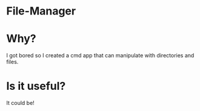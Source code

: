 # File-Manager
# Why?
  I got bored so I created a cmd app that can manipulate with directories and files.
# Is it useful?
  It could be! 
